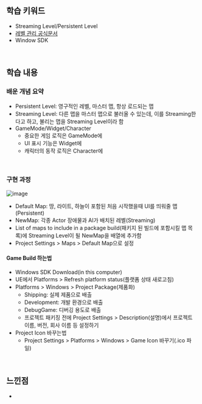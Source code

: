 ## 학습 키워드
- Streaming Level/Persistent Level
- [레벨 관리 공식문서](https://dev.epicgames.com/documentation/ko-kr/unreal-engine/managing-multiple-levels-in-unreal-engine)
- Window SDK 

<br/>

## 학습 내용
### 배운 개념 요약
- Persistent Level: 영구적인 레벨, 마스터 맵, 항상 로드되는 맵
- Streaming Level: 다른 맵을 마스터 맵으로 불러올 수 있는데, 이를 Streaming한다고 하고, 불리는 맵을 Streaming Level이라 함
- GameMode/Widget/Character
  - 중요한 게임 로직은 GameMode에
  - UI 표시 기능은 Widget에
  - 캐릭터의 동작 로직은 Character에

<br/>

### 구현 과정
![image](https://github.com/user-attachments/assets/64060783-0668-4a7a-bcbd-cd79d32ee751)
- Default Map: 땅, 라이트, 하늘이 포함된 처음 시작했을때 UI를 띄워줄 맵(Persistent)
- NewMap: 각종 Actor 장애물과 AI가 배치된 레벨(Streaming)
- List of maps to include in a package build(패키지 된 빌드에 포함시킬 맵 목록)에 Streaming Level이 될 NewMap을 배열에 추가함
- Project Settings > Maps > Default Map으로 설정

#### Game Build 하는법
- Windows SDK Download(in this computer)
- UE에서 Platforms > Refresh platform status(플랫폼 상태 새로고침)
- Platforms > Windows > Project Package(제품화)
  - Shipping: 실제 제품으로 배출
  - Development: 개발 환경으로 배출
  - DebugGame: 디버깅 용도로 배출
  - 프로젝트 패키징 전에 Project Settings > Description(설명)에서 프로젝트 이름, 버전, 회사 이름 등 설정하기
- Project Icon 바꾸는법
  - Project Settings > Platforms > Windows > Game Icon 바꾸기(.ico 파일)

<br/>

## 느낀점
- 

<br/>
